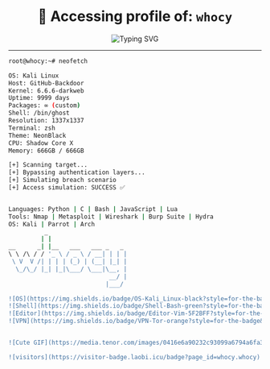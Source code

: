 <h1 align="center">👾 Accessing profile of: <code>whocy</code></h1>
<p align="center">
  <img src="https://readme-typing-svg.herokuapp.com?font=Fira+Code&pause=1000&color=00FF00&background=000000&center=true&vCenter=true&width=435&lines=Establishing+Secure+Connection...;Access+Level:+ROOT;Welcome+to+the+Deep+Zone" alt="Typing SVG" />
</p>

---

```bash
root@whocy:~# neofetch

OS: Kali Linux
Host: GitHub-Backdoor
Kernel: 6.6.6-darkweb                                                                                         _                      
Uptime: 9999 days
Packages: ∞ (custom)
Shell: /bin/ghost
Resolution: 1337x1337
Terminal: zsh
Theme: NeonBlack
CPU: Shadow Core X
Memory: 666GB / 666GB

[+] Scanning target...
[+] Bypassing authentication layers...
[+] Simulating breach scenario 
[+] Access simulation: SUCCESS ✅


Languages: Python | C | Bash | JavaScript | Lua
Tools: Nmap | Metasploit | Wireshark | Burp Suite | Hydra
OS: Kali | Parrot | Arch
          _                      
         | |                     
__      _| |__   ___   ___ _   _ 
\ \ /\ / / '_ \ / _ \ / __| | | |
 \ V  V /| | | | (_) | (__| |_| |
  \_/\_/ |_| |_|\___/ \___|\__, |
                            __/ |
                           |___/ 

![OS](https://img.shields.io/badge/OS-Kali_Linux-black?style=for-the-badge&logo=kali-linux)
![Shell](https://img.shields.io/badge/Shell-Bash-green?style=for-the-badge&logo=bash)
![Editor](https://img.shields.io/badge/Editor-Vim-5F2BFF?style=for-the-badge&logo=vim)
![VPN](https://img.shields.io/badge/VPN-Tor-orange?style=for-the-badge&logo=tor)


![Cute GIF](https://media.tenor.com/images/0416e6a90232c93099a6794a6fa32096/tenor.gif)

![visitors](https://visitor-badge.laobi.icu/badge?page_id=whocy.whocy)

